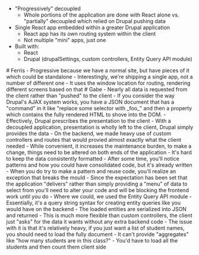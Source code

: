 - "Progressively" decoupled
  - Whole portions of the application are done with React alone vs. "partially" decoupled which relied on Drupal pushing data
- Single React app embedded within a greater Drupal application
  - React app has its own routing system within the client
  - Not multiple "mini" apps, just one
- Built with:
  - React
  - Drupal (drupalSettings, custom controllers, Entity Query API module)

<aside class="notes" data-markdown>
# Ferris
- Progressive because we have a normal site, but have pieces of it which could be standalone
- Interestingly, we're shipping a single app, not a number of different one
  - It uses the window location for routing, rendering different screens based on that
# Gabe
  - Nearly all data is requested from the client rather than "pushed" to the client
  - If you consider the way Drupal's AJAX system works, you have a JSON document that has a "command" in it like "replace some selector with _foo_" and then a property which contains the fully rendered HTML to shove into the DOM.
    - Effectively, Drupal prescribes the presentation to the client
    - With a decoupled application, presentation is wholly left to the client, Drupal simply provides the data
  - On the backend, we made heavy use of custom controllers and routes that would provied almost exactly what the client needed
    - While convenient, it increases the maintenance burden, to make a change, things need to be altered on both ends of the application
    - It's hard to keep the data consistently formatted
    - After some time, you'll notice patterns and how you could have consolidated code, but it's already written
    - When you do try to make a pattern and reuse code, you'll realize an exception that breaks the mould
      - Since the expectation has been set that the application "delivers" rather than simply providing a "menu" of data to select from you'll need to alter your code and will be blocking the frontend work until you do
  - Where we could, we used the Entity Query API module
    - Essentially, it's a query string syntax for creating entity queries like you would have on the backend
    - The loaded entities are serialized into JSON and returned
    - This is much more flexible than custom controllers, the client just "asks" for the data it wants without any extra backend code
    - The issue with it is that it's relatively heavy, if you just want a list of student names, you should need to load the fully document
    - It can't provide "aggregates" like "how many students are in this class?"
      - You'd have to load all the students and then count them client side
</aside>
